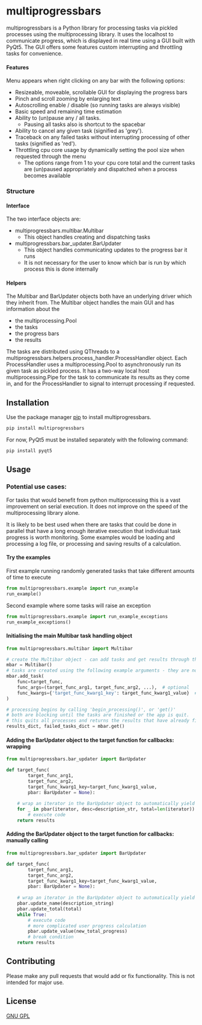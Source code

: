 # multiprogressbars

multiprogressbars is a Python library for processing tasks via pickled processes using the multiprocessing library.
It uses the localhost to communicate progress, which is displayed in real time using a GUI built with PyQt5.
The GUI offers some features custom interrupting and throttling tasks for convenience.

#### Features
Menu appears when right clicking on any bar with the following options:
* Resizeable, moveable, scrollable GUI for displaying the progress bars 
* Pinch and scroll zooming by enlarging text
* Autoscrolling enable / disable (so running tasks are always visible)
* Basic speed and remaining time estimation
* Ability to (un)pause any / all tasks.
    * Pausing all tasks also is shortcut to the spacebar
* Ability to cancel any given task (signified as 'grey').
* Traceback on any failed tasks without interrupting processing of other tasks (signified as 'red').
* Throttling cpu core usage by dynamically setting the pool size when requested through the menu
    * The options range from 1 to your cpu core total and the current tasks are (un)paused appropriately and dispatched when a process becomes available

### Structure
#### Interface
The two interface objects are:
* multiprogressbars.multibar.Multibar
  * This object handles creating and dispatching tasks
* multiprogressbars.bar_updater.BarUpdater
  * This object handles communicating updates to the progress bar it runs
  * It is not necessary for the user to know which bar is run by which process this is done internally

#### Helpers
The Multibar and BarUpdater objects both have an underlying driver which they inherit from.
The Multibar object handles the main GUI and has information about the
   * the multiprocessing.Pool
   * the tasks
   * the progress bars
   * the results

The tasks are distributed using QThreads to a multiprogressbars.helpers.process_handler.ProcessHandler object.
Each ProcessHandler uses a multiprocessing.Pool to asynchronously run its given task as pickled process.
It has a two-way local host multiprocessing.Pipe for the task to communicate its results as they come in, and for the ProcessHandler to signal to interrupt processing if requested.

## Installation

Use the package manager [pip](https://pip.pypa.io/en/stable/) to install multiprogressbars.
```bash
pip install multiprogressbars
``` 

For now, PyQt5 must be installed separately with the following command:
```bash
pip install pyqt5
``` 

## Usage
### Potential use cases:
For tasks that would benefit from python multiprocessing this is a vast improvement on serial execution. 
It does not improve on the speed of the multiprocessing library alone.

It is likely to be best used when there are tasks that could be done in parallel that have a long enough iterative execution that individual task progress is worth monitoring.
Some examples would be loading and processing a log file, or processing and saving results of a calculation.

#### Try the examples
First example running randomly generated tasks that take different amounts of time to execute
```python
from multiprogressbars.example import run_example
run_example()
```

Second example where some tasks will raise an exception
```python
from multiprogressbars.example import run_example_exceptions
run_example_exceptions()
```


#### Initialising the main Multibar task handling object

```python
from multiprogressbars.multibar import Multibar

# create the Multibar object - can add tasks and get results through this
mbar = Multibar()
# tasks are created using the following example arguments - they are not run immediately
mbar.add_task(
    func=target_func,
    func_args=(target_func_arg1, target_func_arg2, ...),  # optional
    func_kwargs={'target_func_kwarg1_key': target_func_kwarg1_value}  # optional
)

# processing begins by calling 'begin_processing()', or 'get()'
# both are blocking until the tasks are finished or the app is quit.
# this quits all processes and returns the results that have already finished
results_dict, failed_tasks_dict = mbar.get()
```

#### Adding the BarUpdater object to the target function for callbacks: wrapping

```python
from multiprogressbars.bar_updater import BarUpdater

def target_func(
        target_func_arg1,
        target_func_arg2,
        target_func_kwarg1_key=target_func_kwarg1_value,
        pbar: BarUpdater = None):
    
    # wrap an iterator in the BarUpdater object to automatically yield and update the internally designated progress bar
    for _ in pbar(iterator, desc=description_str, total=len(iterator)):
        # execute code
    return results
```

#### Adding the BarUpdater object to the target function for callbacks: manually calling

```python
from multiprogressbars.bar_updater import BarUpdater

def target_func(
        target_func_arg1,
        target_func_arg2,
        target_func_kwarg1_key=target_func_kwarg1_value,
        pbar: BarUpdater = None):
    
    # wrap an iterator in the BarUpdater object to automatically yield and update the internally designated progress bar
    pbar.update_name(description_string)
    pbar.update_total(total)
    while True:
        # execute code
        # more complicated user progress calculation
        pbar.update_value(new_total_progress)
        # break condition
    return results
```

## Contributing
Please make any pull requests that would add or fix functionality. This is not intended for major use.

## License
[GNU GPL](https://choosealicense.com/licenses/gpl-3.0/#)